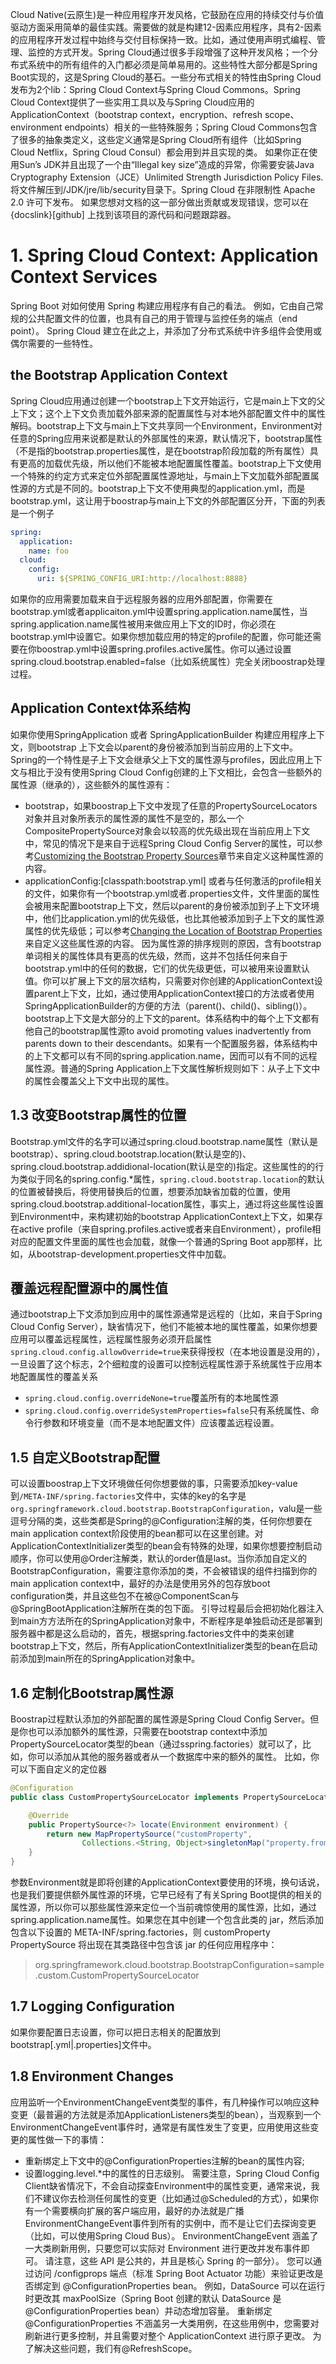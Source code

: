 Cloud Native(云原生)是一种应用程序开发风格，它鼓励在应用的持续交付与价值驱动方面采用简单的最佳实践。需要做的就是构建12-因素应用程序，具有2-因素的应用程序开发过程中始终与交付目标保持一致。比如，通过使用声明式编程、管理、监控的方式开发。Spring Cloud通过很多手段增强了这种开发风格；一个分布式系统中的所有组件的入门都必须是简单易用的。这些特性大部分都是Spring Boot实现的，这是Spring Cloud的基石。一些分布式相关的特性由Spring Cloud发布为2个lib：Spring Cloud Context与Spring Cloud Commons。Spring Cloud Context提供了一些实用工具以及与Spring Cloud应用的ApplicationContext（bootstrap context，encryption、refresh scope、environment endpoints）相关的一些特殊服务；Spring Cloud Commons包含了很多的抽象类定义，这些定义通常是Spring Cloud所有组件（比如Spring Cloud Netflix，Spring Cloud Consul）都会用到并且实现的类。
如果你正在使用Sun’s JDK并且出现了一个由“Illegal key size”造成的异常，你需要安装Java Cryptography Extension（JCE）Unlimited Strength Jurisdiction Policy Files. 将文件解压到/JDK/jre/lib/security目录下。Spring Cloud 在非限制性 Apache 2.0 许可下发布。 如果您想对文档的这一部分做出贡献或发现错误，您可以在 {docslink}[github] 上找到该项目的源代码和问题跟踪器。
# 1. Spring Cloud Context: Application Context Services
Spring Boot 对如何使用 Spring 构建应用程序有自己的看法。 例如，它由自己常规的公共配置文件的位置，也具有自己的用于管理与监控任务的端点（end point）。 Spring Cloud 建立在此之上，并添加了分布式系统中许多组件会使用或偶尔需要的一些特性。
## the Bootstrap Application Context
Spring Cloud应用通过创建一个bootstrap上下文开始运行，它是main上下文的父上下文；这个上下文负责加载外部来源的配置属性与对本地外部配置文件中的属性解码。bootstrap上下文与main上下文共享同一个Environment，Environment对任意的Spring应用来说都是默认的外部属性的来源，默认情况下，bootstrap属性（不是指的bootstrap.properties属性，是在bootstrap阶段加载的所有属性）具有更高的加载优先级，所以他们不能被本地配置属性覆盖。bootstrap上下文使用一个特殊的约定方式来定位外部配置属性源地址，与main上下文加载外部配置属性源的方式是不同的。bootstrap上下文不使用典型的application.yml，而是bootstrap.yml，这让用于boostrap与main上下文的外部配置区分开，下面的列表是一个例子
```yml
spring:
  application:
    name: foo
  cloud:
    config:
      uri: ${SPRING_CONFIG_URI:http://localhost:8888}
```
如果你的应用需要加载来自于远程服务器的应用外部配置，你需要在bootstrap.yml或者applicaiton.yml中设置spring.application.name属性，当spring.application.name属性被用来做应用上下文的ID时，你必须在bootstrap.yml中设置它。如果你想加载应用的特定的profile的配置，你可能还需要在你boostrap.yml中设置spring.profiles.active属性。你可以通过设置spring.cloud.bootstrap.enabled=false（比如系统属性）完全关闭boostrap处理过程。
## Application Context体系结构
如果你使用SpringApplication 或者 SpringApplicationBuilder 构建应用程序上下文，则bootstrap 上下文会以parent的身份被添加到当前应用的上下文中。 Spring的一个特性是子上下文会继承父上下文的属性源与profiles，因此应用上下文与相比于没有使用Spring Cloud Config创建的上下文相比，会包含一些额外的属性源（继承的），这些额外的属性源有：
- bootstrap，如果boostrap上下文中发现了任意的PropertySourceLocators对象并且对象所表示的属性源的属性不是空的，那么一个CompositePropertySource对象会以较高的优先级出现在当前应用上下文中，常见的情况下是来自于远程Spring Cloud Config Server的属性，可以参考[Customizing the Bootstrap Property Sources](https://docs.spring.io/spring-cloud-commons/docs/current/reference/html/index.html#customizing-bootstrap-property-sources)章节来自定义这种属性源的内容。
- applicationConfig:[classpath:bootstrap.yml] 或者与任何激活的profile相关的文件，如果你有一个bootstrap.yml或者.properties文件，文件里面的属性会被用来配置bootstrap上下文，然后以parent的身份被添加到子上下文环境中，他们比application.yml的优先级低，也比其他被添加到子上下文的属性源属性的优先级低；可以参考[Changing the Location of Bootstrap Properties](https://docs.spring.io/spring-cloud-commons/docs/current/reference/html/#customizing-bootstrap-properties)来自定义这些属性源的内容。
因为属性源的排序规则的原因，含有bootstrap单词相关的属性体具有更高的优先级，然而，这并不包括任何来自于bootstrap.yml中的任何的数据，它们的优先级更低，可以被用来设置默认值。你可以扩展上下文的层次结构，只需要对你创建的ApplicationContext设置parent上下文，比如，通过使用ApplicationContext接口的方法或者使用SpringApplicationBuilder的方便的方法（parent()、child()、sibling()）。bootstrap上下文是大部分的上下文的parent。体系结构中的每个上下文都有他自己的bootstrap属性源to avoid promoting values inadvertently from parents down to their descendants。如果有一个配置服务器，体系结构中的上下文都可以有不同的spring.application.name，因而可以有不同的远程属性源。普通的Spring Application上下文属性解析规则如下：从子上下文中的属性会覆盖父上下文中出现的属性。
## 1.3 改变Bootstrap属性的位置
Bootstrap.yml文件的名字可以通过spring.cloud.bootstrap.name属性（默认是bootstrap）、spring.cloud.bootstrap.location(默认是空的)、spring.cloud.bootstrap.addidional-location(默认是空的)指定。这些属性的的行为类似于同名的spring.config.*属性，`spring.cloud.bootstrap.location`的默认的位置被替换后，将使用替换后的位置，想要添加缺省加载的位置，使用spring.cloud.bootstrap.additional-location属性，事实上，通过将这些属性设置到Environment中，来构建初始的bootstrap ApplicationContext上下文，如果存在active profile（来自spring.profiles.active或者来自Environment），profile相对应的配置文件里面的属性也会加载，就像一个普通的Spring Boot app那样，比如，从bootstrap-development.properties文件中加载。
## 覆盖远程配置源中的属性值
通过bootstrap上下文添加到应用中的属性源通常是远程的（比如，来自于Spring Cloud Config Server），缺省情况下，他们不能被本地的属性覆盖，如果你想要应用可以覆盖远程属性，远程属性服务必须开启属性`spring.cloud.config.allowOverride=true`来获得授权（在本地设置是没用的），一旦设置了这个标志，2个细粒度的设置可以控制远程属性源于系统属性于应用本地配置属性的覆盖关系
- `spring.cloud.config.overrideNone=true`覆盖所有的本地属性源
- `spring.cloud.config.overrideSystemProperties=false`只有系统属性、命令行参数和环境变量（而不是本地配置文件）应该覆盖远程设置。
## 1.5 自定义Bootstrap配置
可以设置boostrap上下文环境做任何你想要做的事，只需要添加key-value到`/META-INF/spring.factories`文件中，实体的key的名字是`org.springframework.cloud.bootstrap.BootstrapConfiguration`，valu是一些逗号分隔的类，这些类都是Spring的@Configuration注解的类，任何你想要在main application context阶段使用的bean都可以在这里创建。对ApplicationContextInitializer类型的bean会有特殊的处理，如果你想要控制启动顺序，你可以使用@Order注解类，默认的order值是last。当你添加自定义的BootstrapConfiguration，需要注意你添加的类，不会被错误的组件扫描到你的main application context中，最好的办法是使用另外的包存放boot configuration类，并且这些包不在被@ComponentScan与@SpringBootApplication注解所在类的包下面。
引导过程最后会把初始化器注入到main方方法所在的SpringApplication对象中，不断程序是单独启动还是部署到服务器中都是这么启动的，首先，根据spring.factories文件中的类来创建bootstrap上下文，然后，所有ApplicationContextInitializer类型的bean在启动前添加到main所在的SpringApplication对象中。
## 1.6 定制化Bootstrap属性源
Boostrap过程默认添加的外部配置的属性源是Spring Cloud Config Server。但是你也可以添加额外的属性源，只需要在bootstrap context中添加PropertySourceLocator类型的bean（通过sspring.factories）就可以了，比如，你可以添加从其他的服务器或者从一个数据库中来的额外的属性。
比如，你可以下面自定义的定位器
```java
@Configuration
public class CustomPropertySourceLocator implements PropertySourceLocator {

    @Override
    public PropertySource<?> locate(Environment environment) {
        return new MapPropertySource("customProperty",
                Collections.<String, Object>singletonMap("property.from.sample.custom.source", "worked as intended"));
    }
}
```
参数Environment就是即将创建的ApplicationContext要使用的环境，换句话说，也是我们要提供额外属性源的环境，它早已经有了有关Spring Boot提供的相关的属性源，所以你可以那些属性源来定位一个当前魂惊使用的属性源，比如，通过spring.application.name属性。如果您在其中创建一个包含此类的 jar，然后添加包含以下设置的 META-INF/spring.factories，则 customProperty PropertySource 将出现在其类路径中包含该 jar 的任何应用程序中：
>org.springframework.cloud.bootstrap.BootstrapConfiguration=sample.custom.CustomPropertySourceLocator

## 1.7 Logging Configuration
如果你要配置日志设置，你可以把日志相关的配置放到bootstrap[.yml|.properties]文件中。
## 1.8 Environment Changes
应用监听一个EnvironmentChangeEvent类型的事件，有几种操作可以响应这种变更（最普遍的方法就是添加ApplicationListeners类型的bean），当观察到一个EnvironmentChangeEvent事件时，通常是有属性发生了变更，应用使用这些变更的属性做一下的事情：
- 重新绑定上下文中的@ConfigurationProperties注解的bean的属性内容;
- 设置logging.level.*中的属性的日志级别。
需要注意，Spring Cloud Config Client缺省情况下，不会自动探查Environment中的属性变更，通常来说，我们不建议你去检测任何属性的变更（比如通过@Scheduled的方式），如果你有一个需要横向扩展的客户端应用，最好的办法就是广播EnvironmentChangeEvent事件到所有的实例中，而不是让它们去探询变更（比如，可以使用Spring Cloud Bus）。
EnvironmentChangeEvent 涵盖了一大类刷新用例，只要您可以实际对 Environment 进行更改并发布事件即可。 请注意，这些 API 是公共的，并且是核心 Spring 的一部分）。 您可以通过访问 /configprops 端点（标准 Spring Boot Actuator 功能）来验证更改是否绑定到 @ConfigurationProperties bean。 例如，DataSource 可以在运行时更改其 maxPoolSize（Spring Boot 创建的默认 DataSource 是 @ConfigurationProperties bean）并动态增加容量。 重新绑定@ConfigurationProperties 不涵盖另一大类用例，在这些用例中，您需要对刷新进行更多控制，并且需要对整个 ApplicationContext 进行原子更改。 为了解决这些问题，我们有@RefreshScope。